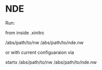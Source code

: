 NDE
===

Run:

from inside .xinitrc

/abs/path/to/nw /abs/path/to/nde.nw

or with current configuaraion via

startx /abs/path/to/nw /abs/path/to/nde.nw